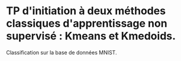 # TP d'initiation à deux méthodes classiques d'apprentissage non supervisé : Kmeans et Kmedoids.

Classification sur la base de données MNIST. 

